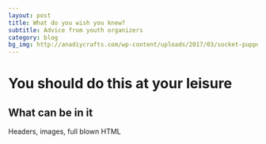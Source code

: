 ```yaml
---
layout: post
title: What do you wish you knew?
subtitle: Advice from youth organizers
category: blog
bg_img: http://anadiycrafts.com/wp-content/uploads/2017/03/socket-puppet.jpg
---
```


You should do this at your leisure
==================================

## What can be in it

Headers, images, full blown HTML
